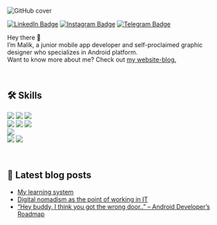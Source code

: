 ![GitHub cover](https://user-images.githubusercontent.com/81878781/215018308-f5ae08cf-295d-4b78-8894-c38aea50b30d.png)

[![LinkedIn Badge](https://img.shields.io/badge/LinkedIn-Profile-141414?style=flat-square&logo=linkedin&logoColor=white&labelColor=blue)](https://www.linkedin.com/in/malik-valli)
[![Instagram Badge](https://img.shields.io/badge/Instagram-Profile-141414?style=flat-square&logo=instagram&logoColor=white&labelColor=ff69b4)](https://www.instagram.com/malik.valli/)
[![Telegram Badge](https://img.shields.io/badge/Telegram-Contact-141414?style=flat-square&logo=telegram&logoColor=white&labelColor=blue)](https://t.me/malikvalli)

Hey there 👋
<br>
I’m Malik, a junior mobile app developer and self-proclaimed graphic designer who specializes in Android platform.
<br>
Want to know more about me? Check out [my website-blog.](https://malikvalli.wordpress.com/)

<br>

## 🛠️ Skills

![](https://img.shields.io/badge/Android-Platform-141414?style=flat-square&logo=android&logoColor=white&labelColor=green)
![](https://img.shields.io/badge/Flutter-SDK-141414?style=flat-square&logo=flutter&logoColor=white&labelColor=blue)
![](https://img.shields.io/badge/Unity-Engine-141414?style=flat-square&logo=unity&logoColor=white&labelColor=282828)
<br>
![](https://img.shields.io/badge/Kotlin-Language-141414?style=flat-square&logo=kotlin&logoColor=white&labelColor=blueviolet)
![](https://img.shields.io/badge/Dart-Language-141414?style=flat-square&logo=dart&logoColor=white&labelColor=blue)
![](https://img.shields.io/badge/C--sharp-Language-141414?style=flat-square&logo=csharp&logoColor=white&labelColor=blueviolet)
<br>
![](https://img.shields.io/badge/Git-VCS-141414?style=flat-square&logo=git&logoColor=white&labelColor=orange)
<br>
![](https://img.shields.io/badge/Maths-Skill-141414?style=flat-square&logo=matrix&logoColor=white&labelColor=blue)
![](https://img.shields.io/badge/Graphic_design-Skill-141414?style=flat-square&logo=materialdesign&logoColor=white&labelColor=ff69b4)

<br>

## 📜 Latest blog posts

<!-- BLOG-POST-LIST:START -->
- [My learning system](https://malikvalli.wordpress.com/2022/08/20/my-learning-system/)
- [Digital nomadism as the point of working in IT](https://malikvalli.wordpress.com/2022/07/12/digital-nomadism-as-the-point-of-working-in-it/)
- [“Hey buddy, I think you got the wrong door..” – Android Developer’s Roadmap](https://malikvalli.wordpress.com/2022/07/01/hey-buddy-i-think-you-got-the-wrong-door-android-developers-roadmap/)
<!-- BLOG-POST-LIST:END -->
